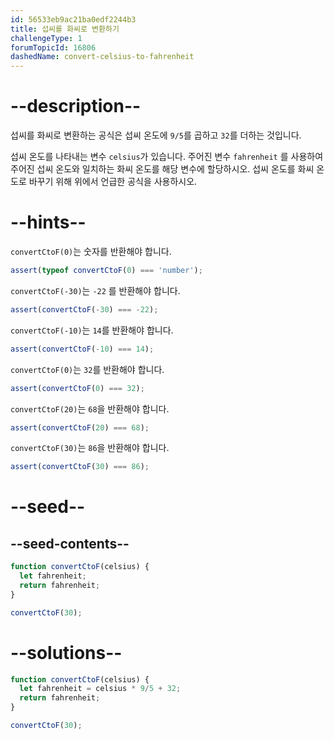 ```yaml
---
id: 56533eb9ac21ba0edf2244b3
title: 섭씨를 화씨로 변환하기
challengeType: 1
forumTopicId: 16806
dashedName: convert-celsius-to-fahrenheit
---
```


# --description--

섭씨를 화씨로 변환하는 공식은 섭씨 온도에 `9/5`를 곱하고 `32`를 더하는 것입니다.

섭씨 온도를 나타내는 변수 `celsius`가 있습니다. 주어진 변수 `fahrenheit` 를 사용하여 주어진 섭씨 온도와 일치하는 화씨 온도를 해당 변수에 할당하시오. 섭씨 온도를 화씨 온도로 바꾸기 위해 위에서 언급한 공식을 사용하시오.

# --hints--

`convertCtoF(0)`는 숫자를 반환해야 합니다.

```js
assert(typeof convertCtoF(0) === 'number');
```

`convertCtoF(-30)`는 `-22` 를 반환해야 합니다.

```js
assert(convertCtoF(-30) === -22);
```

`convertCtoF(-10)`는 `14`를 반환해야 합니다.

```js
assert(convertCtoF(-10) === 14);
```

`convertCtoF(0)`는 `32`를 반환해야 합니다.

```js
assert(convertCtoF(0) === 32);
```

`convertCtoF(20)`는 `68`을 반환해야 합니다.

```js
assert(convertCtoF(20) === 68);
```

`convertCtoF(30)`는 `86`을 반환해야 합니다.

```js
assert(convertCtoF(30) === 86);
```

# --seed--

## --seed-contents--

```js
function convertCtoF(celsius) {
  let fahrenheit;
  return fahrenheit;
}

convertCtoF(30);
```

# --solutions--

```js
function convertCtoF(celsius) {
  let fahrenheit = celsius * 9/5 + 32;
  return fahrenheit;
}

convertCtoF(30);
```
